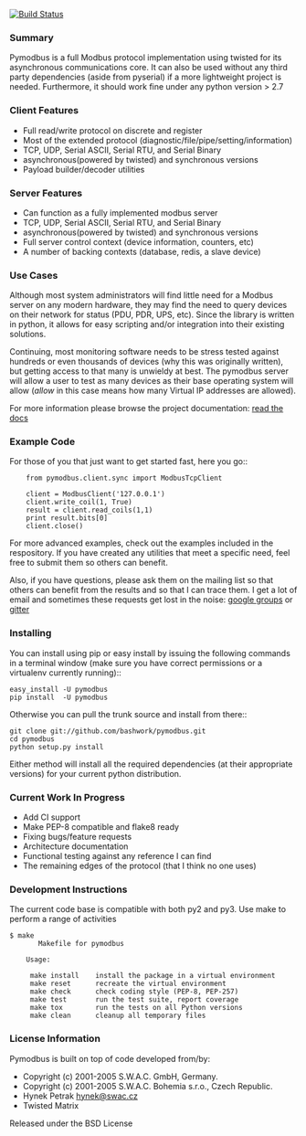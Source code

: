 [![Build Status](https://travis-ci.org/riptideio/pymodbus.svg?branch=master)](https://travis-ci.org/riptideio/pymodbus)
### Summary

Pymodbus is a full Modbus protocol implementation using twisted for its
asynchronous communications core.  It can also be used without any third
party dependencies (aside from pyserial) if a more lightweight project is
needed.  Furthermore, it should work fine under any python version > 2.7

### Client Features

  * Full read/write protocol on discrete and register
  * Most of the extended protocol (diagnostic/file/pipe/setting/information)
  * TCP, UDP, Serial ASCII, Serial RTU, and Serial Binary
  * asynchronous(powered by twisted) and synchronous versions
  * Payload builder/decoder utilities


### Server Features

  * Can function as a fully implemented modbus server
  * TCP, UDP, Serial ASCII, Serial RTU, and Serial Binary
  * asynchronous(powered by twisted) and synchronous versions
  * Full server control context (device information, counters, etc)
  * A number of backing contexts (database, redis, a slave device)

### Use Cases

Although most system administrators will find little need for a Modbus
server on any modern hardware, they may find the need to query devices on
their network for status (PDU, PDR, UPS, etc).  Since the library is written
in python, it allows for easy scripting and/or integration into their existing
solutions.

Continuing, most monitoring software needs to be stress tested against
hundreds or even thousands of devices (why this was originally written), but
getting access to that many is unwieldy at best.  The pymodbus server will allow
a user to test as many devices as their base operating system will allow (*allow*
in this case means how many Virtual IP addresses are allowed).

For more information please browse the project documentation:
[read the docs](http://readthedocs.org/docs/pymodbus/en/latest/index.html)

### Example Code

For those of you that just want to get started fast, here you go::

```
    from pymodbus.client.sync import ModbusTcpClient
    
    client = ModbusClient('127.0.0.1')
    client.write_coil(1, True)
    result = client.read_coils(1,1)
    print result.bits[0]
    client.close()
```

For more advanced examples, check out the examples included in the
respository. If you have created any utilities that meet a specific
need, feel free to submit them so others can benefit.

Also, if you have questions, please ask them on the mailing list
so that others can benefit from the results and so that I can
trace them. I get a lot of email and sometimes these requests
get lost in the noise: [google groups](http://groups.google.com/group/pymodbus) or
[gitter](https://gitter.im/pymodbus_dev/Lobby)

### Installing

You can install using pip or easy install by issuing the following
commands in a terminal window (make sure you have correct
permissions or a virtualenv currently running)::

    easy_install -U pymodbus
    pip install  -U pymodbus

Otherwise you can pull the trunk source and install from there::

    git clone git://github.com/bashwork/pymodbus.git
    cd pymodbus
    python setup.py install

Either method will install all the required dependencies
(at their appropriate versions) for your current python distribution.

### Current Work In Progress

* Add CI support
* Make PEP-8 compatible and flake8 ready
* Fixing bugs/feature requests
* Architecture documentation
* Functional testing against any reference I can find
* The remaining edges of the protocol (that I think no one uses)

### Development Instructions

The current code base is compatible with both py2 and py3.
Use make to perform a range of activities
```
$ make
       Makefile for pymodbus

    Usage:

     make install    install the package in a virtual environment
     make reset      recreate the virtual environment
     make check      check coding style (PEP-8, PEP-257)
     make test       run the test suite, report coverage
     make tox        run the tests on all Python versions
     make clean      cleanup all temporary files 
```
### License Information

Pymodbus is built on top of code developed from/by:
  * Copyright (c) 2001-2005 S.W.A.C. GmbH, Germany.
  * Copyright (c) 2001-2005 S.W.A.C. Bohemia s.r.o., Czech Republic.
  * Hynek Petrak <hynek@swac.cz>
  * Twisted Matrix

Released under the BSD License
